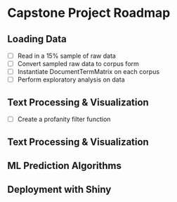 # Capstone Project Roadmap

## Loading Data
- [ ] Read in a 15% sample of raw data 
- [ ] Convert sampled raw data to corpus form
- [ ] Instantiate DocumentTermMatrix on each corpus
- [ ] Perform exploratory analysis on data

## Text Processing & Visualization
- [ ] Create a profanity filter function

## Text Processing & Visualization

## ML Prediction Algorithms

## Deployment with Shiny

